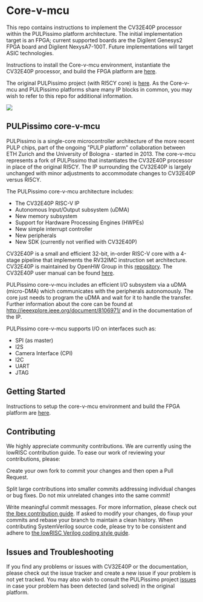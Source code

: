 # Core-v-mcu 

This repo contains instructions to implement the CV32E40P processor within the PULPissimo platform
architecture. The initial implementation target is an FPGA; current supported boards are the Digilent 
Genesys2 FPGA board and Digilent NexysA7-100T. Future implementations will target ASIC technologies.

Instructions to install the Core-v-mcu environment, instantiate the CV32E40P processor, and
build the FPGA platform are [here](https://github.com/hpollittsmith/core-v-mcu/tree/master/fpga).

The original PULPissimo project (with RI5CY core)  is [here](https://github.com/pulp-platform/pulpissimo).
As the Core-v-mcu and PULPissimo platforms share many IP blocks in common, you may wish to refer to
this repo for additional information.


![](doc/core-v-mcu_architecture.png)

## PULPissimo core-v-mcu

PULPissimo is a single-core microcontroller architecture of the more recent PULP chips,
part of the ongoing "PULP platform" collaboration between ETH Zurich and the
University of Bologna - started in 2013. The core-v-mcu represents a fork of PULPissimo that
instantiates the CV32E40P processor in place of the original RI5CY. The IP surrounding the
CV32E40P is largely unchanged with minor adjustments to accommodate changes to CV32E40P versus
RI5CY.
 
The PULPissimo core-v-mcu architecture includes:

- The CV32E40P RISC-V IP
- Autonomous Input/Output subsystem (uDMA)
- New memory subsystem
- Support for Hardware Processing Engines (HWPEs)
- New simple interrupt controller
- New peripherals
- New SDK (currently not verified with CV32E40P)

CV32E40P is a small and efficient 32-bit, in-order RISC-V core with a 4-stage
pipeline that implements the RV32IMC instruction set architecture. CV32E40P is maintained by OpenHW Group in this [repository](https://github.com/openhwgroup/cv32e40p).
The CV32E40P user manual can be found [here](https://core-v-docs-verif-strat.readthedocs.io/projects/cv32e40p_um/en/latest/index.html).
 
PULPissimo core-v-mcu includes an efficient I/O subsystem via a uDMA (micro-DMA) which
communicates with the peripherals autonomously. The core just needs to program
the uDMA and wait for it to handle the transfer.
Further information about the core can be found at
http://ieeexplore.ieee.org/document/8106971/
and in the documentation of the IP.

PULPissimo core-v-mcu supports I/O on interfaces such as:

- SPI (as master)
- I2S
- Camera Interface (CPI)
- I2C
- UART
- JTAG

## Getting Started

Instructions to setup the core-v-mcu environment and build the FPGA platform are [here](https://github.com/openhwgroup/core-v-mcu/tree/master/fpga).

## Contributing

We highly appreciate community contributions. We are currently using the lowRISC contribution guide. To ease our work of reviewing your contributions, please:

Create your own fork to commit your changes and then open a Pull Request.

Split large contributions into smaller commits addressing individual changes or bug fixes. Do not mix unrelated changes into the same commit!

Write meaningful commit messages. For more information, please check out [the Ibex contribution guide](https://github.com/lowrisc/ibex/blob/master/CONTRIBUTING.md).
If asked to modify your changes, do fixup your commits and rebase your branch to maintain a clean history.
When contributing SystemVerilog source code, please try to be consistent and adhere to [the lowRISC Verilog coding style guide](https://github.com/lowRISC/style-guides/blob/master/VerilogCodingStyle.md).


## Issues and Troubleshooting

If you find any problems or issues with CV32E40P or the documentation, please check out the issue tracker and create a new issue if your problem is not yet tracked. You may also wish to consult the PULPissimo project [issues](https://github.com/pulp-platform/pulpissimo/issues) in case your problem has been detected (and solved) in the original platform.

